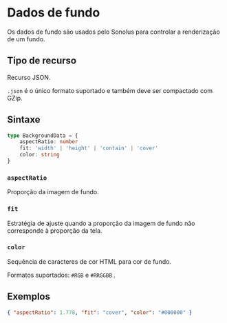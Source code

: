 # Dados de fundo

Os dados de fundo são usados pelo Sonolus para controlar a renderização de um fundo.

## Tipo de recurso

Recurso JSON.

`.json` é o único formato suportado e também deve ser compactado com GZip.

## Sintaxe

```ts
type BackgroundData = {
    aspectRatio: number
    fit: 'width' | 'height' | 'contain' | 'cover'
    color: string
}
```

### `aspectRatio`

Proporção da imagem de fundo.

### `fit`

Estratégia de ajuste quando a proporção da imagem de fundo não corresponde à proporção da tela.

### `color`

Sequência de caracteres de cor HTML para cor de fundo.

Formatos suportados: `#RGB` e `#RRGGBB` .

## Exemplos

```json
{ "aspectRatio": 1.778, "fit": "cover", "color": "#000000" }
```
